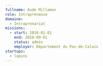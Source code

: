 ```yaml
---
fullname: Aude Millamon
role: Intrapreneuse
domaine:
  - Intraprenariat
missions:
  - start: 2018-01-01
    end: 2020-09-01
    status: admin
    employer: Département du Pas-de-Calais
startups:
  - lapins
---
```

